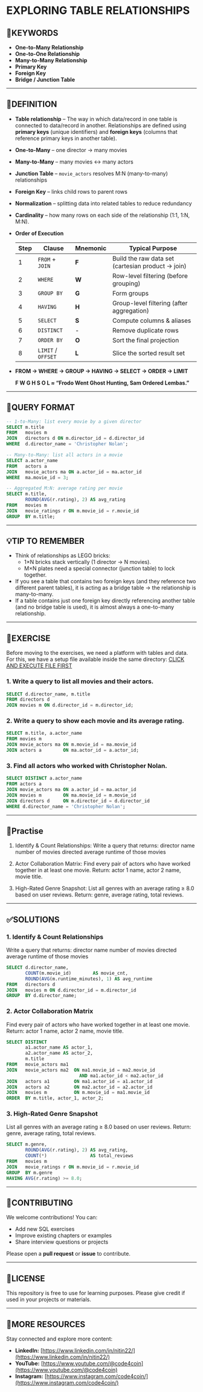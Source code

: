 # EXPLORING TABLE RELATIONSHIPS
## 🔑KEYWORDS
- **One-to-Many Relationship**
- **One-to-One Relationship**
- **Many-to-Many Relationship**
- **Primary Key**
- **Foreign Key**
- **Bridge / Junction Table**
---
## 📖DEFINITION  
- **Table relationship** – The way in which data/record in one table is connected to data/record in another. Relationships are defined using **primary keys** (unique identifiers) and **foreign keys** (columns that reference primary keys in another table).
- **One-to-Many** – one director → many movies  
- **Many-to-Many** – many movies ↔ many actors  
- **Junction Table** – `movie_actors` resolves M:N (many-to-many) relationships  
- **Foreign Key** – links child rows to parent rows  
- **Normalization** – splitting data into related tables to reduce redundancy  
- **Cardinality** – how many rows on each side of the relationship (1:1, 1:N, M:N).
- **Order of Execution**

	| Step | Clause             | Mnemonic | Typical Purpose                                   |
	| ---- | ------------------ | -------- | ------------------------------------------------- |
	| 1    | `FROM` + `JOIN`    | **F**    | Build the raw data set (cartesian product → join) |
	| 2    | `WHERE`            | **W**    | Row-level filtering (before grouping)             |
	| 3    | `GROUP BY`         | **G**    | Form groups                                       |
	| 4    | `HAVING`           | **H**    | Group-level filtering (after aggregation)         |
	| 5    | `SELECT`           | **S**    | Compute columns & aliases                         |
	| 6    | `DISTINCT`         | -        | Remove duplicate rows                             |
	| 7    | `ORDER BY`         | **O**    | Sort the final projection                         |
	| 8    | `LIMIT` / `OFFSET` | **L**    | Slice the sorted result set                       |

- **FROM → WHERE → GROUP → HAVING → SELECT → ORDER → LIMIT**

   **F W G H S O L ≈ “Frodo Went Ghost Hunting, Sam Ordered Lembas.”**

---
## 🧱QUERY FORMAT
```sql
-- 1-to-Many: list every movie by a given director
SELECT m.title
FROM   movies m
JOIN   directors d ON m.director_id = d.director_id
WHERE  d.director_name = 'Christopher Nolan';
```
```sql
-- Many-to-Many: list all actors in a movie
SELECT a.actor_name
FROM   actors a
JOIN   movie_actors ma ON a.actor_id = ma.actor_id
WHERE  ma.movie_id = 3;
```
```sql
-- Aggregated M:N: average rating per movie
SELECT m.title,
       ROUND(AVG(r.rating), 2) AS avg_rating
FROM   movies m
JOIN   movie_ratings r ON m.movie_id = r.movie_id
GROUP  BY m.title;
```
---
## 💡TIP TO REMEMBER
- Think of relationships as LEGO bricks:
    - 1×N bricks stack vertically (1 director → N movies).
    - M×N plates need a special connector (junction table) to lock together.
- If you see a table that contains two foreign keys (and they reference two different parent tables), it is acting as a bridge table → the relationship is many-to-many.
- If a table contains just one foreign key directly referencing another table (and no bridge table is used), it is almost always a one-to-many relationship.

---
## 💪EXERCISE
Before moving to the exercises, we need a platform with tables and data.  
For this, we have a setup file available inside the same directory: [CLICK AND EXECUTE FILE FIRST](https://github.com/code4coin/001-SQL-Structured-Query-Language-/blob/main/001%20SQL%20FOR%20DATA%20ENGINEERS/002%20SAMPLE%20DATA/001%20MOVIE%20DATA.md)

### 1. Write a query to list all movies and their actors.
```sql
SELECT d.director_name, m.title
FROM directors d
JOIN movies m ON d.director_id = m.director_id;
```
### 2. Write a query to show each movie and its average rating.
```sql
SELECT m.title, a.actor_name
FROM movies m
JOIN movie_actors ma ON m.movie_id = ma.movie_id
JOIN actors a        ON ma.actor_id = a.actor_id;
```
### 3. Find all actors who worked with Christopher Nolan.
```sql
SELECT DISTINCT a.actor_name
FROM actors a
JOIN movie_actors ma ON a.actor_id = ma.actor_id
JOIN movies m        ON ma.movie_id = m.movie_id
JOIN directors d     ON m.director_id = d.director_id
WHERE d.director_name = 'Christopher Nolan';
```
---
## 🧠Practise
1. Identify & Count Relationships: Write a query that returns:
director name
number of movies directed
average runtime of those movies

3. Actor Collaboration Matrix: Find every pair of actors who have worked together in at least one movie.
Return: actor 1 name, actor 2 name, movie title.
4. High-Rated Genre Snapshot: List all genres with an average rating ≥ 8.0 based on user reviews.
Return: genre, average rating, total reviews.
---
## ✅SOLUTIONS
### 1. Identify & Count Relationships
Write a query that returns:
director name
number of movies directed
average runtime of those movies
```sql
SELECT d.director_name,
       COUNT(m.movie_id)        AS movie_cnt,
       ROUND(AVG(m.runtime_minutes), 1) AS avg_runtime
FROM   directors d
JOIN   movies m ON d.director_id = m.director_id
GROUP  BY d.director_name;
```
### 2. Actor Collaboration Matrix
Find every pair of actors who have worked together in at least one movie.
Return: actor 1 name, actor 2 name, movie title.
```sql
SELECT DISTINCT
       a1.actor_name AS actor_1,
       a2.actor_name AS actor_2,
       m.title
FROM   movie_actors ma1
JOIN   movie_actors ma2  ON ma1.movie_id = ma2.movie_id
                           AND ma1.actor_id < ma2.actor_id
JOIN   actors a1         ON ma1.actor_id = a1.actor_id
JOIN   actors a2         ON ma2.actor_id = a2.actor_id
JOIN   movies m          ON m.movie_id = ma1.movie_id
ORDER  BY m.title, actor_1, actor_2;
```
### 3. High-Rated Genre Snapshot
List all genres with an average rating ≥ 8.0 based on user reviews.
Return: genre, average rating, total reviews.
```sql
SELECT m.genre,
       ROUND(AVG(r.rating), 2) AS avg_rating,
       COUNT(*)                AS total_reviews
FROM   movies m
JOIN   movie_ratings r ON m.movie_id = r.movie_id
GROUP  BY m.genre
HAVING AVG(r.rating) >= 8.0;
```
---
## 🤝**CONTRIBUTING** 

We welcome contributions! You can:

- Add new SQL exercises
- Improve existing chapters or examples
- Share interview questions or projects

Please open a **pull request** or **issue** to contribute.

---
## 📄**LICENSE** 

This repository is free to use for learning purposes. Please give credit if used in your projects or materials.

---
## 🔗**MORE RESOURCES** 

Stay connected and explore more content:

- **LinkedIn:** [https://www.linkedin.com/in/nitin22/](https://www.linkedin.com/in/nitin22/)
- **YouTube:** [https://www.youtube.com/@code4coin](https://www.youtube.com/@code4coin)
- **Instagram:** [https://www.instagram.com/code4coin/](https://www.instagram.com/code4coin/)
